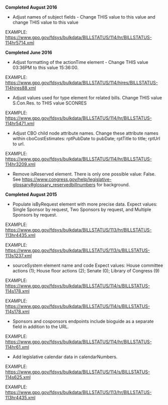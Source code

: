 __Completed August 2016__
* Adjust names of subject fields - Change THIS value <otherSubjects> 
to this value <legislativeSubjects> and change THIS value <primarySubject> 
to this value <policyArea>

EXAMPLE: https://www.gpo.gov/fdsys/bulkdata/BILLSTATUS/114/hr/BILLSTATUS-114hr5714.xml
 
__Completed June 2016__
* Adjust formatting of the actionTime element - Change THIS value <actionTime>03:36PM</actionTime> 
to this value <actionTime>15:36:00</actionTime>. 

EXAMPLE: https://www.gpo.gov/fdsys/bulkdata/BILLSTATUS/114/hjres/BILLSTATUS-114hjres88.xml 
* Adjust values used for type element for related bills. Change THIS value S.Con.Res. to THIS value SCONRES   

EXAMPLE: https://www.gpo.gov/fdsys/bulkdata/BILLSTATUS/114/hr/BILLSTATUS-114hr5471.xml
* Adjust CBO child node attribute names. Change these attribute names within cboCostEstimates: rptPubDate to pubDate; rptTitle to title; rptUrl to url. 

EXAMPLE: https://www.gpo.gov/fdsys/bulkdata/BILLSTATUS/114/hr/BILLSTATUS-114hr3209.xml
* Remove isReserved element. There is only one possible value: False. See https://www.congress.gov/help/legislative-glossary#glossary_reservedbillnumbers for background.

__Completed August 2015__
* Populate isByRequest element with more precise data. Expect values: Single Sponsor by request, Two Sponsors by request, and Multiple Sponsors by request. 

EXAMPLE: https://www.gpo.gov/fdsys/bulkdata/BILLSTATUS/113/hr/BILLSTATUS-113hr4435.xml

EXAMPLE: https://www.gpo.gov/fdsys/bulkdata/BILLSTATUS/113/s/BILLSTATUS-113s1237.xml
* sourceSystem element name and code Expect values: House committee actions (1); House floor actions (2); Senate (0); Library of Congress (9) 

EXAMPLE: https://www.gpo.gov/fdsys/bulkdata/BILLSTATUS/114/s/BILLSTATUS-114s178.xml 

EXAMPLE: https://www.gpo.gov/fdsys/bulkdata/BILLSTATUS/114/s/BILLSTATUS-114s178.xml 
* Sponsors and cosponsors endpoints include bioguide as a separate field in addition to the URL. 

EXAMPLE: https://www.gpo.gov/fdsys/bulkdata/BILLSTATUS/114/hr/BILLSTATUS-114hr61.xml
* Add legislative calendar data in calendarNumbers. 

EXAMPLE: https://www.gpo.gov/fdsys/bulkdata/BILLSTATUS/114/s/BILLSTATUS-114s625.xml 

EXAMPLE: https://www.gpo.gov/fdsys/bulkdata/BILLSTATUS/113/hr/BILLSTATUS-113hr4435.xml 


